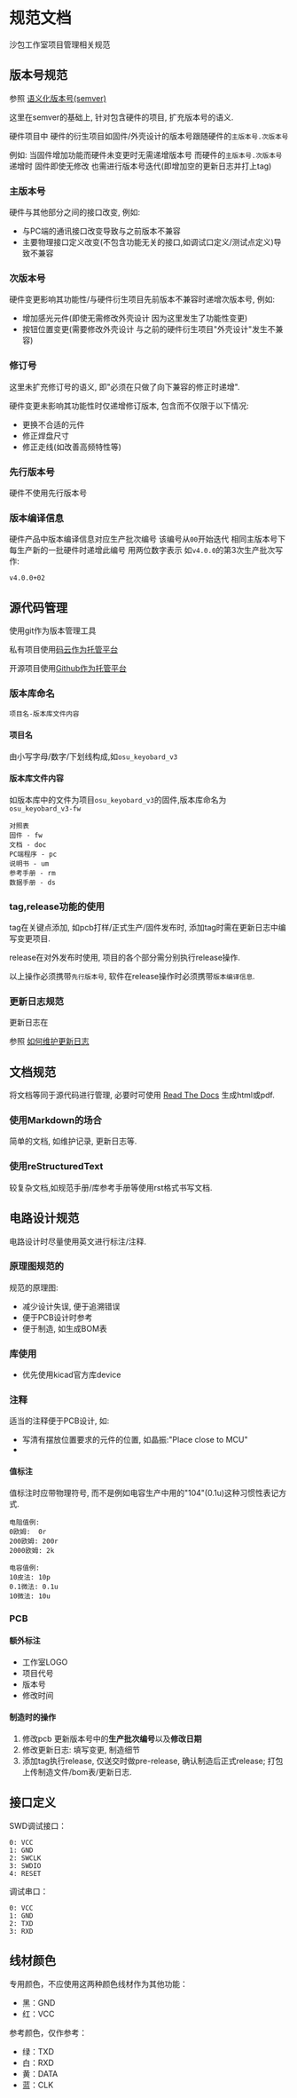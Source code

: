 # 规范文档
沙包工作室项目管理相关规范

## 版本号规范
参照 [语义化版本号(semver)](http://semver.org/lang/zh-CN/)

这里在semver的基础上, 针对包含硬件的项目, 扩充版本号的语义.

硬件项目中 硬件的衍生项目如固件/外壳设计的版本号跟随硬件的`主版本号.次版本号` 

例如: 当固件增加功能而硬件未变更时无需递增版本号 而硬件的`主版本号.次版本号`递增时 固件即使无修改 也需进行版本号迭代(即增加空的更新日志并打上tag)

### 主版本号
硬件与其他部分之间的接口改变, 例如: 

* 与PC端的通讯接口改变导致与之前版本不兼容
* 主要物理接口定义改变(不包含功能无关的接口,如调试口定义/测试点定义)导致不兼容

### 次版本号
硬件变更影响其功能性/与硬件衍生项目先前版本不兼容时递增次版本号, 例如: 

* 增加感光元件(即使无需修改外壳设计 因为这里发生了功能性变更)
* 按钮位置变更(需要修改外壳设计 与之前的硬件衍生项目"外壳设计"发生不兼容)

### 修订号
这里未扩充修订号的语义, 即"必须在只做了向下兼容的修正时递增".

硬件变更未影响其功能性时仅递增修订版本, 包含而不仅限于以下情况: 

* 更换不合适的元件
* 修正焊盘尺寸
* 修正走线(如改善高频特性等)

### 先行版本号
硬件不使用先行版本号

### 版本编译信息
硬件产品中版本编译信息对应生产批次编号 该编号从`00`开始迭代 相同主版本号下 每生产新的一批硬件时递增此编号 用两位数字表示 如`v4.0.0`的第3次生产批次写作:
```
v4.0.0+02
```

## 源代码管理
使用git作为版本管理工具

私有项目使用[码云作为托管平台](https://git.oschina.net/organizations/shabao-studio)

开源项目使用[Github作为托管平台](https://github.com/shabao-studio/)

### 版本库命名

```
项目名-版本库文件内容
```

#### 项目名 
由小写字母/数字/下划线构成,如`osu_keyobard_v3`

#### 版本库文件内容
如版本库中的文件为项目`osu_keyobard_v3`的固件,版本库命名为 `osu_keyobard_v3-fw`

```
对照表
固件 - fw
文档 - doc
PC端程序 - pc
说明书 - um
参考手册 - rm
数据手册 - ds
```

### tag,release功能的使用

tag在关键点添加, 如pcb打样/正式生产/固件发布时, 添加tag时需在更新日志中编写变更项目. 

release在对外发布时使用, 项目的各个部分需分别执行release操作. 

以上操作必须携带`先行版本号`, 软件在release操作时必须携带`版本编译信息`.

### 更新日志规范

更新日志在

参照 [如何维护更新日志](http://keepachangelog.com/zh-CN/0.3.0/)

## 文档规范
将文档等同于源代码进行管理, 必要时可使用 [Read The Docs](http://docs.readthedocs.io) 生成html或pdf.

### 使用Markdown的场合
简单的文档, 如维护记录, 更新日志等.

### 使用reStructuredText
较复杂文档,如规范手册/库参考手册等使用rst格式书写文档.


## 电路设计规范
电路设计时尽量使用英文进行标注/注释.

### 原理图规范的
规范的原理图:
* 减少设计失误, 便于追溯错误
* 便于PCB设计时参考
* 便于制造, 如生成BOM表

### 库使用
* 优先使用kicad官方库device

### 注释
适当的注释便于PCB设计, 如:
* 写清有摆放位置要求的元件的位置, 如晶振:"Place close to MCU"
* 

#### 值标注
值标注时应带物理符号, 而不是例如电容生产中用的"104"(0.1u)这种习惯性表记方式.

```
电阻值例:
0欧姆:  0r
200欧姆: 200r
2000欧姆: 2k

电容值例:
10皮法: 10p
0.1微法: 0.1u
10微法: 10u
```

### PCB
#### 额外标注
* 工作室LOGO
* 项目代号
* 版本号
* 修改时间

#### 制造时的操作
1. 修改pcb 更新版本号中的**生产批次编号**以及**修改日期**
2. 修改更新日志: 填写变更, 制造细节
3. 添加tag执行release, 仅送交时做pre-release, 确认制造后正式release; 打包上传制造文件/bom表/更新日志.

## 接口定义

SWD调试接口：

```
0: VCC
1: GND
2: SWCLK
3: SWDIO
4: RESET
```

调试串口：

```
0: VCC
1: GND
2: TXD
3: RXD
```

## 线材颜色

专用颜色，不应使用这两种颜色线材作为其他功能：

- 黑：GND
- 红：VCC

参考颜色，仅作参考：

- 绿：TXD
- 白：RXD
- 黄：DATA
- 蓝：CLK
